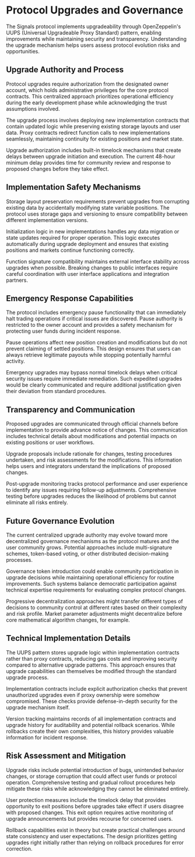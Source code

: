 # Protocol Upgrades and Governance

The Signals protocol implements upgradeability through OpenZeppelin's UUPS (Universal Upgradeable Proxy Standard) pattern, enabling improvements while maintaining security and transparency. Understanding the upgrade mechanism helps users assess protocol evolution risks and opportunities.

## Upgrade Authority and Process

Protocol upgrades require authorization from the designated owner account, which holds administrative privileges for the core protocol contracts. This centralized approach prioritizes operational efficiency during the early development phase while acknowledging the trust assumptions involved.

The upgrade process involves deploying new implementation contracts that contain updated logic while preserving existing storage layouts and user data. Proxy contracts redirect function calls to new implementations seamlessly, maintaining continuity for existing positions and market state.

Upgrade authorization includes built-in timelock mechanisms that create delays between upgrade initiation and execution. The current 48-hour minimum delay provides time for community review and response to proposed changes before they take effect.

## Implementation Safety Mechanisms

Storage layout preservation requirements prevent upgrades from corrupting existing data by accidentally modifying state variable positions. The protocol uses storage gaps and versioning to ensure compatibility between different implementation versions.

Initialization logic in new implementations handles any data migration or state updates required for proper operation. This logic executes automatically during upgrade deployment and ensures that existing positions and markets continue functioning correctly.

Function signature compatibility maintains external interface stability across upgrades when possible. Breaking changes to public interfaces require careful coordination with user interface applications and integration partners.

## Emergency Response Capabilities

The protocol includes emergency pause functionality that can immediately halt trading operations if critical issues are discovered. Pause authority is restricted to the owner account and provides a safety mechanism for protecting user funds during incident response.

Pause operations affect new position creation and modifications but do not prevent claiming of settled positions. This design ensures that users can always retrieve legitimate payouts while stopping potentially harmful activity.

Emergency upgrades may bypass normal timelock delays when critical security issues require immediate remediation. Such expedited upgrades would be clearly communicated and require additional justification given their deviation from standard procedures.

## Transparency and Communication

Proposed upgrades are communicated through official channels before implementation to provide advance notice of changes. This communication includes technical details about modifications and potential impacts on existing positions or user workflows.

Upgrade proposals include rationale for changes, testing procedures undertaken, and risk assessments for the modifications. This information helps users and integrators understand the implications of proposed changes.

Post-upgrade monitoring tracks protocol performance and user experience to identify any issues requiring follow-up adjustments. Comprehensive testing before upgrades reduces the likelihood of problems but cannot eliminate all risks entirely.

## Future Governance Evolution

The current centralized upgrade authority may evolve toward more decentralized governance mechanisms as the protocol matures and the user community grows. Potential approaches include multi-signature schemes, token-based voting, or other distributed decision-making processes.

Governance token introduction could enable community participation in upgrade decisions while maintaining operational efficiency for routine improvements. Such systems balance democratic participation against technical expertise requirements for evaluating complex protocol changes.

Progressive decentralization approaches might transfer different types of decisions to community control at different rates based on their complexity and risk profile. Market parameter adjustments might decentralize before core mathematical algorithm changes, for example.

## Technical Implementation Details

The UUPS pattern stores upgrade logic within implementation contracts rather than proxy contracts, reducing gas costs and improving security compared to alternative upgrade patterns. This approach ensures that upgrade capabilities can themselves be modified through the standard upgrade process.

Implementation contracts include explicit authorization checks that prevent unauthorized upgrades even if proxy ownership were somehow compromised. These checks provide defense-in-depth security for the upgrade mechanism itself.

Version tracking maintains records of all implementation contracts and upgrade history for auditability and potential rollback scenarios. While rollbacks create their own complexities, this history provides valuable information for incident response.

## Risk Assessment and Mitigation

Upgrade risks include potential introduction of bugs, unintended behavior changes, or storage corruption that could affect user funds or protocol operation. Comprehensive testing and gradual rollout procedures help mitigate these risks while acknowledging they cannot be eliminated entirely.

User protection measures include the timelock delay that provides opportunity to exit positions before upgrades take effect if users disagree with proposed changes. This exit option requires active monitoring of upgrade announcements but provides recourse for concerned users.

Rollback capabilities exist in theory but create practical challenges around state consistency and user expectations. The design prioritizes getting upgrades right initially rather than relying on rollback procedures for error correction.
